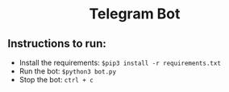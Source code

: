 <p align="center">
	<h1 align="center"> Telegram Bot </h1>
</p>

## Instructions to run:

- Install the requirements: `$pip3 install -r requirements.txt`
- Run the bot: `$python3 bot.py`
- Stop the bot: `ctrl + c`
